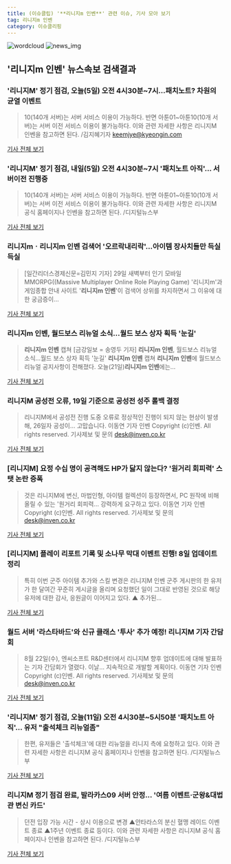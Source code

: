 ```yaml
---
title: (이슈클립) '**리니지m 인벤**' 관련 이슈, 기사 모아 보기
tag: 리니지m 인벤
category: 이슈클리핑
---
```

![wordcloud](https://s3.ap-northeast-2.amazonaws.com/lyrics101-wordcloud/2018-09-12-1536692724.png)
![news_img](https://user-images.githubusercontent.com/42597476/44507050-1206f400-a6e4-11e8-8d98-7ffbfebb353f.png)
## **'**리니지m 인벤**'** 뉴스속보 검색결과
### '리니지M' 정기 점검, 오늘(5일) 오전 4시30분~7시…패치노트? 차원의 균열 이벤트

>10(140개 서버)는 서버 서비스 이용이 가능하다. 반면 아툰01~아툰10(10개 서버)는 서버 이전 서비스 이용이 불가능하다. 이와 관련 자세한 사항은 리니지M 인벤을 참고하면 된다.   /김지혜기자 keemjye@kyeongin.com

<a href="http://www.kyeongin.com/main/view.php?key=20180905000138592" target="_blank">기사 전체 보기</a>

### '리니지M' 정기 점검, 내일(5일) 오전 4시30분~7시 '패치노트 아직'… 서버이전 진행중

>10(140개 서버)는 서버 서비스 이용이 가능하다. 반면 아툰01~아툰10(10개 서버)는 서버 이전 서비스 이용이 불가능하다.   이와 관련 자세한 사항은 리니지M 공식 홈페이지나 인벤을 참고하면 된다. /디지털뉴스부

<a href="http://www.kyeongin.com/main/view.php?key=20180904002056103" target="_blank">기사 전체 보기</a>

### 리니지mㆍ**리니지m 인벤** 검색어 '오르락내리락'…아이템 장사치들만 득실득실

>[일간리더스경제신문=김민지 기자] 29일 새벽부터 인기 모바일 MMORPG((Massive Multiplayer Online Role Playing Game) '리니지m'과 게임종합 안내 사이트 '**리니지m 인벤**'이 검색어 상위를 차지하면서 그 이유에 대한 궁금증이...

<a href="http://leaders.asiae.co.kr/news/articleView.html?idxno=73216" target="_blank">기사 전체 보기</a>

### **리니지m 인벤**, 월드보스 리뉴얼 소식...월드 보스 상자 획득 '눈길'

>**리니지m 인벤** 캡쳐 [금강일보 = 송영두 기자] **리니지m 인벤**, 월드보스 리뉴얼 소식...월드 보스 상자 획득 '눈길' **리니지m 인벤** 캡쳐 **리니지m 인벤**에 월드보스 리뉴얼 공지사항이 전해졌다. 오늘(21일)**리니지m 인벤**에는...

<a href="http://www.ggilbo.com/news/articleView.html?idxno=538286" target="_blank">기사 전체 보기</a>

### 리니지M 공성전 오류, 19일 기준으로 공성전 성주 롤백 결정

>리니지M에서 공성전 진행 도중 오류로 정상적인 진행이 되지 않는 현상이 발생해, 26일자 공성이... 고맙습니다. 이동연 기자 인벤 Copyright (c)인벤. All rights reserved. 기사제보 및 문의 desk@inven.co.kr

<a href="http://www.inven.co.kr/webzine/news/?news=206012&site=lineagem" target="_blank">기사 전체 보기</a>

### [리니지M] 요정 수십 명이 공격해도 HP가 닳지 않는다? '원거리 회피력' 스탯 논란 증폭

>것은 리니지M에 변신, 마법인형, 아이템 컬렉션이 등장하면서, PC 원작에 비해 올릴 수 있는 '원거리 회피력... 강력하게 요구하고 있다. 이동연 기자 인벤 Copyright (c)인벤. All rights reserved. 기사제보 및 문의 desk@inven.co.kr

<a href="http://www.inven.co.kr/webzine/news/?news=206875&site=lineagem" target="_blank">기사 전체 보기</a>

### [리니지M] 플레이 리포트 기록 및 소나무 막대 이벤트 진행! 8일 업데이트 정리

>특히 이번 군주 아이템 추가와 스킬 변경은 리니지M 인벤 군주 게시판의 한 유저가 한 달여간 꾸준히 게시글을 올리며 요청했던 일이 그대로 반영된 것으로 해당 유저에 대한 감사, 응원글이 이어지고 있다. ▲ 추가된...

<a href="http://www.inven.co.kr/webzine/news/?news=204882&site=lineagem" target="_blank">기사 전체 보기</a>

### 월드 서버 '라스타바드'와 신규 클래스 '투사' 추가 예정! 리니지M 기자 간담회

>8월 22일(수), 엔씨소프트 R&D센터에서 리니지M 향후 업데이트에 대해 발표하는 기자 간담회가 열렸다. 이날... 지속적으로 개발할 계획이다. 이동연 기자 인벤 Copyright (c)인벤. All rights reserved. 기사제보 및 문의 desk@inven.co.kr

<a href="http://www.inven.co.kr/webzine/news/?news=205756&site=lineagem" target="_blank">기사 전체 보기</a>

### '리니지M' 정기 점검, 오늘(11일) 오전 4시30분~5시50분 '패치노트 아직'… 유저 "출석체크 리뉴얼좀"

>한편, 유저들은 '출석체크'에 대한 리뉴얼을 리니지 측에 요청하고 있다. 이와 관련 자세한 사항은 리니지M 공식 홈페이지나 인벤을 참고하면 된다. /디지털뉴스부  

<a href="http://www.kyeongin.com/main/view.php?key=20180711000120495" target="_blank">기사 전체 보기</a>

### 리니지M 정기 점검 완료, 발라카스09 서버 안정… '여름 이벤트·군왕&대법관 변신 카드'

>던전 입장 가능 시간 - 상시 이용으로 변경 ▲안타라스의 분신 혈맹 레이드 이벤트 종료 ▲1주년 이벤트 종료 등이다. 이와 관련 자세한 사항은 리니지M 공식 홈페이지나 인벤을 참고하면 된다.  /디지털뉴스부

<a href="http://www.kyeongin.com/main/view.php?key=20180704000723197" target="_blank">기사 전체 보기</a>



